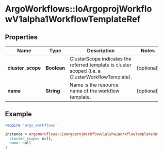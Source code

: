 # ArgoWorkflows::IoArgoprojWorkflowV1alpha1WorkflowTemplateRef

## Properties

| Name | Type | Description | Notes |
| ---- | ---- | ----------- | ----- |
| **cluster_scope** | **Boolean** | ClusterScope indicates the referred template is cluster scoped (i.e. a ClusterWorkflowTemplate). | [optional] |
| **name** | **String** | Name is the resource name of the workflow template. | [optional] |

## Example

```ruby
require 'argo_workflows'

instance = ArgoWorkflows::IoArgoprojWorkflowV1alpha1WorkflowTemplateRef.new(
  cluster_scope: null,
  name: null
)
```

